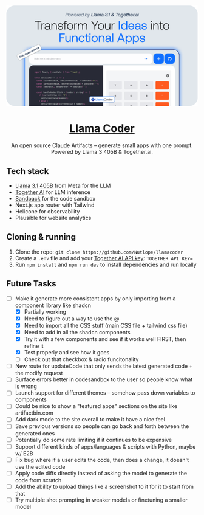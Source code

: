 <a href="https://www.llamacoder.io">
  <img alt="Llama Coder" src="./public/og-image.png">
  <h1 align="center">Llama Coder</h1>
</a>

<p align="center">
  An open source Claude Artifacts – generate small apps with one prompt. Powered by Llama 3 405B & Together.ai.
</p>

## Tech stack

- [Llama 3.1 405B](https://ai.meta.com/blog/meta-llama-3-1/) from Meta for the LLM
- [Together AI](https://dub.sh/together-ai) for LLM inference
- [Sandpack](https://sandpack.codesandbox.io/) for the code sandbox
- Next.js app router with Tailwind
- Helicone for observability
- Plausible for website analytics

## Cloning & running

1. Clone the repo: `git clone https://github.com/Nutlope/llamacoder`
2. Create a `.env` file and add your [Together AI API key](https://dub.sh/together-ai): `TOGETHER_API_KEY=`
3. Run `npm install` and `npm run dev` to install dependencies and run locally

## Future Tasks

- [ ] Make it generate more consistent apps by only importing from a component library like shadcn
  - [x] Partially working
  - [x] Need to figure out a way to use the @
  - [x] Need to import all the CSS stuff (main CSS file + tailwind css file)
  - [x] Need to add in all the shadcn components
  - [x] Try it with a few components and see if it works well FIRST, then refine it
  - [x] Test properly and see how it goes
  - [ ] Check out that checkbox & radio funcitonality
- [ ] New route for updateCode that only sends the latest generated code + the modify request
- [ ] Surface errors better in codesandbox to the user so people know what is wrong
- [ ] Launch support for different themes – somehow pass down variables to components
- [ ] Could be nice to show a "featured apps" sections on the site like artifactbin.com
- [ ] Add dark mode to the site overall to make it have a nice feel
- [ ] Save previous versions so people can go back and forth between the generated ones
- [ ] Potentially do some rate limiting if it continues to be expensive
- [ ] Support different kinds of apps/languages & scripts with Python, maybe w/ E2B
- [ ] Fix bug where if a user edits the code, then does a change, it doesn't use the edited code
- [ ] Apply code diffs directly instead of asking the model to generate the code from scratch
- [ ] Add the ability to upload things like a screenshot to it for it to start from that
- [ ] Try multiple shot prompting in weaker models or finetuning a smaller model
